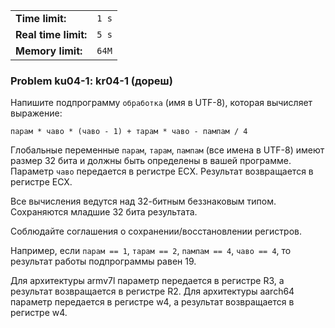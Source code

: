 |                      |       |
|----------------------|-------|
| **Time limit:**      | `1 s` |
| **Real time limit:** | `5 s` |
| **Memory limit:**    | `64M` |


### Problem ku04-1: kr04-1 (дореш)

Напишите подпрограмму `обработка` (имя в UTF-8), которая вычисляет выражение:

    
    
    парам * чаво * (чаво - 1) + тарам * чаво - пампам / 4

Глобальные переменные `парам`, `тарам`, `пампам` (все имена в UTF-8) имеют размер 32 бита и должны
быть определены в вашей программе. Параметр `чаво` передается в регистре ECX. Результат возвращается
в регистре ECX.

Все вычисления ведутся над 32-битным беззнаковым типом. Сохраняются младшие 32 бита результата.

Соблюдайте соглашения о сохранении/восстановлении регистров.

Например, если `парам == 1`, `тарам == 2`, `пампам == 4`, `чаво == 4`, то результат работы
подпрограммы равен 19.

Для архитектуры armv7l параметр передается в регистре R3, а результат возвращается в регистре R2.
Для архитектуры aarch64 параметр передается в регистре w4, а результат возвращается в регистре w4.

